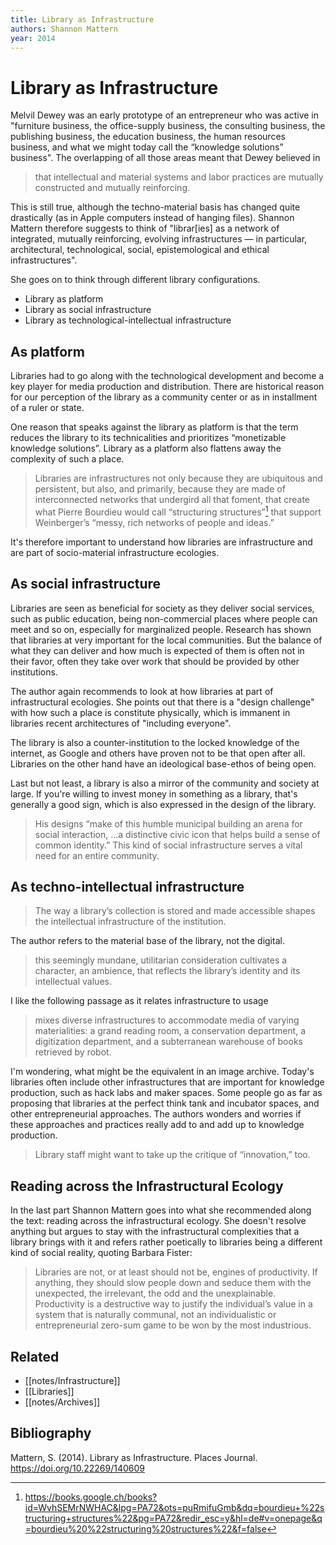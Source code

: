 ```yaml
---
title: Library as Infrastructure
authors: Shannon Mattern
year: 2014
---
```

# Library as Infrastructure
Melvil Dewey was an early prototype of an entrepreneur who was active in "furniture business, the office-supply business, the consulting business, the publishing business, the education business, the human resources business, and what we might today call the “knowledge solutions” business". The overlapping of all those areas meant that Dewey believed in

> that intellectual and material systems and labor practices are mutually constructed and mutually reinforcing.

This is still true, although the techno-material basis has changed quite drastically (as in Apple computers instead of hanging files). Shannon Mattern therefore suggests to think of "librar[ies] as a network of integrated, mutually reinforcing, evolving infrastructures — in particular, architectural, technological, social, epistemological and ethical infrastructures".

She goes on to think through different library configurations.

- Library as platform
- Library as social infrastructure
- Library as technological-intellectual infrastructure

## As platform
Libraries had to go along with the technological development and become a key player for media production and distribution. There are historical reason for our perception of the library as a community center or as in installment of a ruler or state.

One reason that speaks against the library as platform is that the term reduces the library to its technicalities and prioritizes “monetizable knowledge solutions”. Library as a platform also flattens away the complexity of such a place.

> Libraries are infrastructures not only because they are ubiquitous and persistent, but also, and primarily, because they are made of interconnected networks that undergird all that foment, that create what Pierre Bourdieu would call “structuring structures”[^1] that support Weinberger’s “messy, rich networks of people and ideas.”

It's therefore important to understand how libraries are infrastructure and are part of socio-material infrastructure ecologies.

## As social infrastructure
Libraries are seen as beneficial for society as they deliver social services, such as public education, being non-commercial places where people can meet and so on, especially for marginalized people. Research has shown that libraries at very important for the local communities. But the balance of what they can deliver and how much is expected of them is often not in their favor, often they take over work that should be provided by other institutions.

The author again recommends to look at how libraries at part of infrastructural ecologies. She points out that there is a "design challenge" with how such a place is constitute physically, which is immanent in libraries recent architectures of "including everyone".

The library is also a counter-institution to the locked knowledge of the internet, as Google and others have proven not to be that open after all. Libraries on the other hand have an ideological base-ethos of being open.

Last but not least, a library is also a mirror of the community and society at large. If you're willing to invest money in something as a library, that's generally a good sign, which is also expressed in the design of the library.

> His designs “make of this humble municipal building an arena for social interaction, ...a distinctive civic icon that helps build a sense of common identity.” This kind of social infrastructure serves a vital need for an entire community.

## As techno-intellectual infrastructure
> The way a library’s collection is stored and made accessible shapes the intellectual infrastructure of the institution.

The author refers to the material base of the library, not the digital.

> this seemingly mundane, utilitarian consideration cultivates a character, an ambience, that reflects the library’s identity and its intellectual values.

I like the following passage as it relates infrastructure to usage

> mixes diverse infrastructures to accommodate media of varying materialities: a grand reading room, a conservation department, a digitization department, and a subterranean warehouse of books retrieved by robot.

I'm wondering, what might be the equivalent in an image archive. Today's libraries often include other infrastructures that are important for knowledge production, such as hack labs and maker spaces. Some people go as far as proposing that libraries at the perfect think tank and incubator spaces, and other entrepreneurial approaches. The authors wonders and worries if these approaches and practices really add to and add up to knowledge production.

> Library staff might want to take up the critique of “innovation,” too.

## Reading across the Infrastructural Ecology
In the last part Shannon Mattern goes into what she recommended along the text: reading across the infrastructural ecology. She doesn't resolve anything but argues to stay with the infrastructural complexities that a library brings with it and refers rather poetically to libraries being a different kind of social reality, quoting Barbara Fister:

> Libraries are not, or at least should not be, engines of productivity. If anything, they should slow people down and seduce them with the unexpected, the irrelevant, the odd and the unexplainable. Productivity is a destructive way to justify the individual’s value in a system that is naturally communal, not an individualistic or entrepreneurial zero-sum game to be won by the most industrious.

## Related
- [[notes/Infrastructure]]
- [[Libraries]]
- [[notes/Archives]]

## Bibliography
Mattern, S. (2014). Library as Infrastructure. Places Journal. https://doi.org/10.22269/140609

[^1]: https://books.google.ch/books?id=WvhSEMrNWHAC&lpg=PA72&ots=puRmifuGmb&dq=bourdieu+%22structuring+structures%22&pg=PA72&redir_esc=y&hl=de#v=onepage&q=bourdieu%20%22structuring%20structures%22&f=false